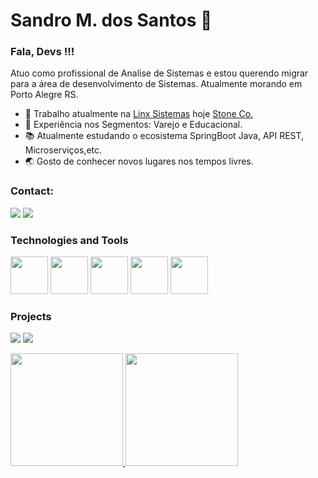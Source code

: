 # Sandro M. dos Santos 🦾

### Fala, Devs !!!

Atuo como profissional de Analise de Sistemas e estou querendo migrar para a área de desenvolvimento de Sistemas. Atualmente morando em  Porto Alegre RS.
 

- 🔭 Trabalho atualmente na <a href="https://www.linx.com.br/">Linx Sistemas</a> hoje <a href="https://www.stone.com.br/">Stone Co.</a>
- 📑 Experiência nos Segmentos: Varejo e Educacional.
- 📚 Atualmente estudando o ecosistema SpringBoot Java, API REST, Microserviços,etc.
- 🌏 Gosto de conhecer novos lugares nos tempos livres.

### Contact:

<a href="https://instagram.com/sandromdsantos" target="_blank"><img src="https://img.shields.io/badge/-Instagram-%23E4405F?style=for-the-badge&logo=instagram&logoColor=white" target="_blank"></a>
<a href="https://www.linkedin.com/in/sandro-dos-santos-42083a26" target="_blank"><img src="https://img.shields.io/badge/-LinkedIn-%230077B5?style=for-the-badge&logo=linkedin&logoColor=white" target="_blank"></a> 


### Technologies and Tools
<code><img src="https://cdn.jsdelivr.net/gh/devicons/devicon/icons/spring/spring-original-wordmark.svg" width="60" height="60" /></code>
<code><img src="https://cdn.jsdelivr.net/gh/devicons/devicon/icons/java/java-original-wordmark.svg" width="60" height="60" /></code>
<code><img src="https://cdn.jsdelivr.net/gh/devicons/devicon/icons/git/git-original.svg" width="60" height="60"/></code>
<code><img src="https://cdn.jsdelivr.net/gh/devicons/devicon/icons/react/react-original.svg" width="60" height="60"/></code>
<code><img src="https://cdn.jsdelivr.net/gh/devicons/devicon/icons/bootstrap/bootstrap-original.svg" width="60" height="60"/></code>

### Projects
<a href="https://dsvendas-devpoa.netlify.app/" target="_blank"><img src="https://img.shields.io/badge/DSVENDAS-JAVA-green" target="_blank"></a>
<a href="https://github.com/devPoa-Java/cobranca" target="_blank"><img src="https://img.shields.io/badge/COBRANCA SYSTEM- JAVA-green" target="_blank"></a>



<div>
<a href="https://github.com/devPoa-Java">
<img height="180em" src="https://github-readme-stats.vercel.app/api/top-langs/?username=devPoa-Java&layout=compact&langs_count=7&theme=merko"/>
<img height="180em" src="https://github-readme-stats.vercel.app/api?username=devPoa-Java&show_icons=true&theme=merko&include_all_commits=true&count_private=true"/>
</div>
